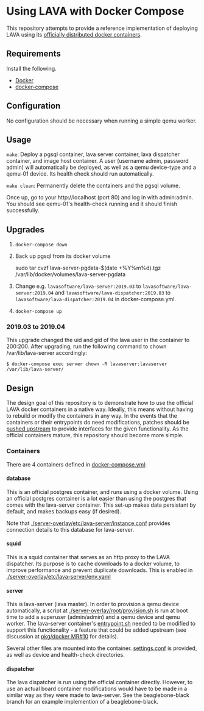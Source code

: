# Using LAVA with Docker Compose

This repository attempts to provide a reference implementation of deploying
LAVA using its [officially distributed docker
containers](https://master.lavasoftware.org/static/docs/v2/docker-admin.html#official-lava-software-docker-images).

## Requirements

Install the following.
- [Docker](https://docs.docker.com/install/)
- [docker-compose](https://docs.docker.com/compose/install/)

## Configuration

No configuration should be necessary when running a simple qemu worker.

## Usage

`make`: Deploy a pgsql container, lava server container, lava dispatcher
container, and image host container. A user (username admin, password admin)
will automatically be deployed, as well as a qemu device-type and a qemu-01
device. Its health check should run automatically.

`make clean`: Permanently delete the containers and the pgsql volume.

Once up, go to your http://localhost (port 80) and log in with admin:admin. You
should see qemu-01's health-check running and it should finish successfully.

## Upgrades

1. `docker-compose down`
2. Back up pgsql from its docker volume

    sudo tar cvzf lava-server-pgdata-$(date +%Y%m%d).tgz /var/lib/docker/volumes/lava-server-pgdata

3. Change e.g. `lavasoftware/lava-server:2019.03` to
`lavasoftware/lava-server:2019.04` and
`lavasoftware/lava-dispatcher:2019.03` to
`lavasoftware/lava-dispatcher:2019.04` in docker-compose.yml.
4. `docker-compose up`

### 2019.03 to 2019.04

This upgrade changed the uid and gid of the lava user in the container to
200:200. After upgrading, run the following command to chown
/var/lib/lava-server accordingly:

```
$ docker-compose exec server chown -R lavaserver:lavaserver /var/lib/lava-server/
```

## Design

The design goal of this repository is to demonstrate how to use the official
LAVA docker containers in a native way. Ideally, this means without having to
rebuild or modify the containers in any way. In the events that the containers
or their entrypoints do need modifications, patches should be [pushed
upstream](https://git.lavasoftware.org/lava/pkg/docker) to provide interfaces
for the given functionality. As the official containers mature, this repository
should become more simple.

### Containers

There are 4 containers defined in [docker-compose.yml](docker-compose.yml):

#### database

This is an official postgres container, and runs using a docker volume. Using
an official postgres container is a lot easier than using the postgres that
comes with the lava-server container. This set-up makes data persistant by
default, and makes backups easy (if desired).

Note that
[./server-overlay/etc/lava-server/instance.conf](./server-overlay/etc/lava-server/instance.conf)
provides connection details to this database for lava-server.

#### squid

This is a squid container that serves as an http proxy to the LAVA dispatcher.
Its purpose is to cache downloads to a docker volume, to improve performance
and prevent duplicate downloads. This is enabled in
[./server-overlay/etc/lava-server/env.yaml](./server-overlay/etc/lava-server/env.yaml)

#### server

This is lava-server (lava master). In order to provision a qemu device
automatically, a script at
[./server-overlay/root/provision.sh](./server-overlay/root/provision.sh) is run
at boot time to add a superuser (admin/admin) and a qemu device and qemu
worker. The lava-server container's
[entrypoint.sh](server-docker/entrypoint.sh) needed to be modified to support
this functionality - a feature that could be added upstream (see discussion at
[pkg/docker
MR#10](https://git.lavasoftware.org/lava/pkg/docker/merge_requests/10) for
details).

Several other files are mounted into the container.
[settings.conf](server-overlay/etc/lava-server/settings.conf) is provided, as
well as device and health-check directories.

#### dispatcher

The lava dispatcher is run using the official container directly. However, to
use an actual board container modifications would have to be made in a similar
way as they were made to lava-server. See the beaglebone-black branch for an
example implemention of a beaglebone-black.

